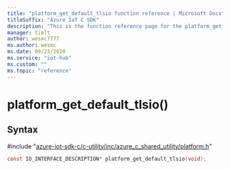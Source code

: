 ```yaml
---                             
title: "platform_get_default_tlsio function reference | Microsoft Docs" 
titleSuffix: "Azure IoT C SDK"            
description: "This is the function reference page for the platform_get_default_tlsio() function in the Azure IoT C SDK. This SDK is used with Azure IoT Hub and Azure IoT Hub Device Provisioning Service"            
manager: timlt                 
author: wesmc7777              
ms.author: wesmc               
ms.date: 09/23/2020                    
ms.service: "iot-hub"             
ms.custom: ""                
ms.topic: "reference"        
---                            
```


# platform_get_default_tlsio()

## Syntax

\#include "[azure-iot-sdk-c/c-utility/inc/azure_c_shared_utility/platform.h](../platform-h.md)"  
```C
const IO_INTERFACE_DESCRIPTION* platform_get_default_tlsio(void);
```


